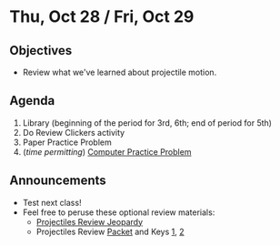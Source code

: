 Thu, Oct 28 / Fri, Oct 29
=====================  
  
Objectives  
------------  
- Review what we've learned about projectile motion.
  
  
Agenda    
---------    

1.  Library (beginning of the period for 3rd, 6th; end of period for 5th)
2. Do Review Clickers activity
3. Paper Practice Problem
4. (*time permitting*) [Computer Practice Problem](https://avon.schoology.com/assignment/5416616856/assessment_questions)

Announcements 
 -------------  
- Test next class!
- Feel free to peruse these optional review materials:
	- [Projectiles Review Jeopardy](https://jeopardylabs.com/play/03-projectile-motion-review)
	- Projectiles Review [Packet][p] and Keys [1][k1], [2][k2]

[p]: https://avon.schoology.com/course/5138386942/materials/gp/5416613676
[k1]: https://avon.schoology.com/course/5138386942/materials/gp/5416609409
[k2]: https://avon.schoology.com/course/5138386942/materials/gp/5416609491
<!--stackedit_data:
eyJoaXN0b3J5IjpbMTE3NTg2OTUyMiw1NDY1NzA5NDEsLTEzNj
c1MjQ3NjYsMTgzNDYwODg1NywyMTQxNjc0ODIzLDc4NDAxODcy
LDU3NjY5MTA3MywtMTM2MzI2Nzc2MywtMjE0NjY1MjExNiwxND
U3MDkzNDIyLC0yMDEyOTAwMzU1LC0xNDY2OTc2NiwtOTg2Njkz
Nzk3LC0yMDA0NzA1MDk4LC0xNzc2Nzg3OTM3LC0zNDQzMjY5NT
ksMjA0MzczMjM4MSwzOTc2ODIzMzQsLTU1NDQ0MzA0OSw2MDQ3
MjcxNzhdfQ==
-->